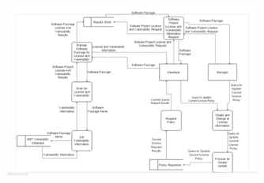 ![alt text](https://github.com/kolbylandon/ISQA3420Assignment1/blob/master/Assignment1Final.PNG?raw=true)
